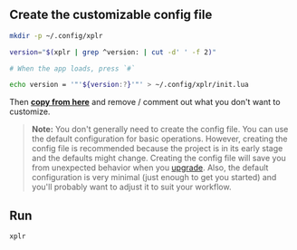 

Create the customizable config file
-----------------------------------

```bash
mkdir -p ~/.config/xplr

version="$(xplr | grep ^version: | cut -d' ' -f 2)"

# When the app loads, press `#`

echo version = '"'${version:?}'"' > ~/.config/xplr/init.lua
```

Then
**[copy from here][1]**
and remove / comment out what you don't want to customize.

> **Note:** You don't generally need to create the config file. You can use the
> default configuration for basic operations. However, creating the config file
> is recommended because the project is in its early stage and the defaults
> might change. Creating the config file will save you from unexpected behavior
> when you [upgrade][2].
> Also, the default configuration is very minimal (just enough to get you
> started) and you'll probably want to adjust it to suit your workflow.


Run
---

```
xplr
```


[1]:https://github.com/sayanarijit/xplr/blob/main/src/init.lua
[2]:upgrade-guide.md